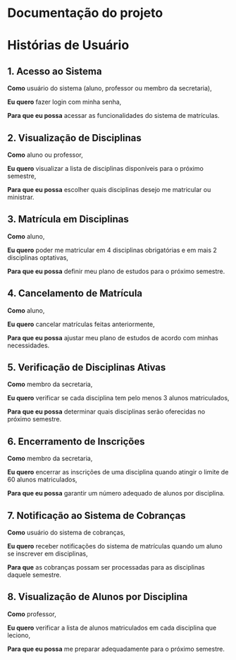 # Documentação do projeto

# Histórias de Usuário

## 1. Acesso ao Sistema

**Como** usuário do sistema (aluno, professor ou membro da secretaria),

**Eu quero** fazer login com minha senha,

**Para que eu possa** acessar as funcionalidades do sistema de matrículas.

## 2. Visualização de Disciplinas

**Como** aluno ou professor,

**Eu quero** visualizar a lista de disciplinas disponíveis para o próximo semestre,

**Para que eu possa** escolher quais disciplinas desejo me matricular ou ministrar.

## 3. Matrícula em Disciplinas

**Como** aluno,

**Eu quero** poder me matricular em 4 disciplinas obrigatórias e em mais 2 disciplinas optativas,

**Para que eu possa** definir meu plano de estudos para o próximo semestre.

## 4. Cancelamento de Matrícula

**Como** aluno,

**Eu quero** cancelar matrículas feitas anteriormente,

**Para que eu possa** ajustar meu plano de estudos de acordo com minhas necessidades.

## 5. Verificação de Disciplinas Ativas

**Como** membro da secretaria,

**Eu quero** verificar se cada disciplina tem pelo menos 3 alunos matriculados,

**Para que eu possa** determinar quais disciplinas serão oferecidas no próximo semestre.

## 6. Encerramento de Inscrições

**Como** membro da secretaria,

**Eu quero** encerrar as inscrições de uma disciplina quando atingir o limite de 60 alunos matriculados,

**Para que eu possa** garantir um número adequado de alunos por disciplina.

## 7. Notificação ao Sistema de Cobranças

**Como** usuário do sistema de cobranças,

**Eu quero** receber notificações do sistema de matrículas quando um aluno se inscrever em disciplinas,

**Para que** as cobranças possam ser processadas para as disciplinas daquele semestre.

## 8. Visualização de Alunos por Disciplina

**Como** professor,

**Eu quero** verificar a lista de alunos matriculados em cada disciplina que leciono,

**Para que eu possa** me preparar adequadamente para o próximo semestre.
